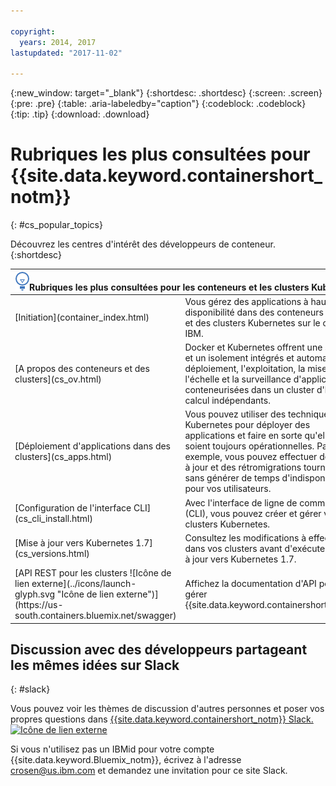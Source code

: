 ```yaml
---

copyright:
  years: 2014, 2017
lastupdated: "2017-11-02"

---
```


{:new_window: target="_blank"}
{:shortdesc: .shortdesc}
{:screen: .screen}
{:pre: .pre}
{:table: .aria-labeledby="caption"}
{:codeblock: .codeblock}
{:tip: .tip}
{:download: .download}


# Rubriques les plus consultées pour {{site.data.keyword.containershort_notm}}
{: #cs_popular_topics}

Découvrez les centres d'intérêt des développeurs de conteneur.
{:shortdesc}

<table>
<thead>
<th colspan=2><img src="images/idea.png" alt="Icône Idée"/>Rubriques les plus consultées pour les conteneurs et les clusters Kubernetes</th>
</thead>
<tbody>
<tr>
<td>[Initiation](container_index.html)</td>
<td>Vous gérez des applications à haute disponibilité dans des conteneurs Docker et des clusters Kubernetes sur le cloud IBM.</td>
</tr>
<tr>
<td>[A propos des conteneurs et des clusters](cs_ov.html)</td>
<td>Docker et Kubernetes offrent une sécurité et un isolement intégrés et automatisent le déploiement, l'exploitation, la mise à l'échelle et la surveillance d'applications conteneurisées dans un cluster d'hôtes de calcul indépendants.</td>
</tr>
<tr>
<td>[Déploiement d'applications dans des clusters](cs_apps.html)</td>
<td>Vous pouvez utiliser des techniques Kubernetes pour déployer des applications et faire en sorte qu'elles soient toujours opérationnelles. Par exemple, vous pouvez effectuer des mises à jour et des rétromigrations tournantes sans générer de temps d'indisponibilité pour vos utilisateurs.</td>
</tr>
<tr>
<td>[Configuration de l'interface CLI](cs_cli_install.html)</td>
<td>Avec l'interface de ligne de commande (CLI), vous pouvez créer et gérer vos clusters Kubernetes.</td>
</tr>
<tr>
<td>[Mise à jour vers Kubernetes 1.7](cs_versions.html)</td>
<td>Consultez les modifications à effectuer dans vos clusters avant d'exécuter la mise à jour vers Kubernetes 1.7.</td>
</tr>
<tr>
<td>[API REST pour les clusters ![Icône de lien externe](../icons/launch-glyph.svg "Icône de lien externe")](https://us-south.containers.bluemix.net/swagger)</td>
<td>Affichez la documentation d'API pour gérer {{site.data.keyword.containershort_notm}}.</td>
</tr>
</tbody></table>

## Discussion avec des développeurs partageant les mêmes idées sur Slack
{: #slack}

Vous pouvez voir les thèmes de discussion d'autres personnes et poser vos propres questions dans [{{site.data.keyword.containershort_notm}} Slack. ![Icône de lien externe](../icons/launch-glyph.svg "Icône de lien externe")](https://ibm-container-service.slack.com)

Si vous n'utilisez pas un IBMid pour votre compte {{site.data.keyword.Bluemix_notm}}, écrivez à l'adresse [crosen@us.ibm.com](mailto:crosen@us.ibm.com) et demandez une invitation pour ce site Slack.
